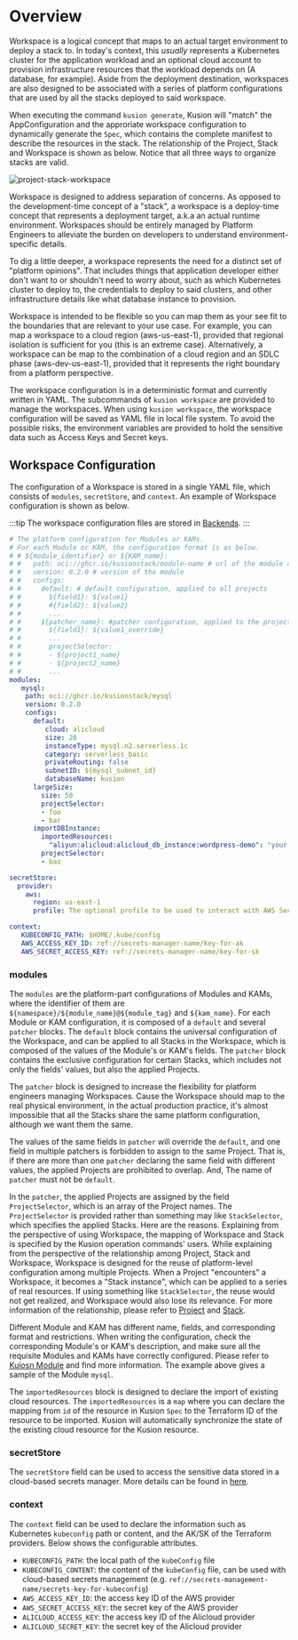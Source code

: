 # Overview

Workspace is a logical concept that maps to an actual target environment to deploy a stack to. In today's context, this _usually_ represents a Kubernetes cluster for the application workload and an optional cloud account to provision infrastructure resources that the workload depends on (A database, for example). Aside from the deployment destination, workspaces are also designed to be associated with a series of platform configurations that are used by all the stacks deployed to said workspace.

When executing the command `kusion generate`, Kusion will "match" the AppConfiguration and the approriate workspace configuration to dynamically generate the `Spec`, which contains the complete manifest to describe the resources in the stack. The relationship of the Project, Stack and Workspace is shown as below. Notice that all three ways to organize stacks are valid.

![project-stack-workspace](/img/docs/concept/project-stack-workspace.png)

Workspace is designed to address separation of concerns. As opposed to the development-time concept of a "stack", a workspace is a deploy-time concept that represents a deployment target, a.k.a an actual runtime environment. Workspaces should be entirely managed by Platform Engineers to alleviate the burden on developers to understand environment-specific details.

To dig a little deeper, a workspace represents the need for a distinct set of "platform opinions". That includes things that application developer either don't want to or shouldn't need to worry about, such as which Kubernetes cluster to deploy to, the credentials to deploy to said clusters, and other infrastructure details like what database instance to provision.

Workspace is intended to be flexible so you can map them as your see fit to the boundaries that are relevant to your use case. For example, you can map a workspace to a cloud region (aws-us-east-1), provided that regional isolation is sufficient for you (this is an extreme case). Alternatively, a workspace can be map to the combination of a cloud region and an SDLC phase (aws-dev-us-east-1), provided that it represents the right boundary from a platform perspective.

The workspace configuration is in a deterministic format and currently written in YAML. The subcommands of `kusion workspace` are provided to manage the workspaces. When using `kusion workspace`, the workspace configuration will be saved as YAML file in local file system. To avoid the possible risks, the environment variables are provided to hold the sensitive data such as Access Keys and Secret keys.

## Workspace Configuration

The configuration of a Workspace is stored in a single YAML file, which consists of `modules`, `secretStore`, and `context`. An example of Workspace configuration is shown as below.

:::tip
The workspace configuration files are stored in [Backends](../7-backend/1-overview.md).
:::

```yaml
# The platform configuration for Modules or KAMs.
# For each Module or KAM, the configuration format is as below. 
# # ${module_identifier} or ${KAM_name}:
# #   path: oci://ghcr.io/kusionstack/module-name # url of the module artifact
# #   version: 0.2.0 # version of the module
# #   configs: 
# #     default: # default configuration, applied to all projects
# #       ${field1}: ${value1}
# #       #{field2}: ${value2}
# #       ...
# #     ${patcher_name}: #patcher configuration, applied to the projects assigned in projectSelector
# #       ${field1}: ${value1_override}
# #       ...
# #       projectSelector:
# #       - ${project1_name}
# #       - ${project2_name}
# #       ...
modules:
   mysql: 
    path: oci://ghcr.io/kusionstack/mysql
    version: 0.2.0
    configs:
      default:
         cloud: alicloud
         size: 20
         instanceType: mysql.n2.serverless.1c
         category: serverless_basic
         privateRouting: false
         subnetID: ${mysql_subnet_id}
         databaseName: kusion
      largeSize:
        size: 50
        projectSelector:
        - foo
        - bar
      importDBInstance: 
        importedResources: 
          "aliyun:alicloud:alicloud_db_instance:wordpress-demo": "your-imported-resource-id"
        projectSelector: 
        - baz

secretStore:
  provider:
    aws:
      region: us-east-1
      profile: The optional profile to be used to interact with AWS Secrets Manager.

context: 
   KUBECONFIG_PATH: $HOME/.kube/config
   AWS_ACCESS_KEY_ID: ref://secrets-manager-name/key-for-ak
   AWS_SECRET_ACCESS_KEY: ref://secrets-manager-name/key-for-sk
```

### modules

The `modules` are the platform-part configurations of Modules and KAMs, where the identifier of them are `${namespace}/${module_name}@${module_tag}` and `${kam_name}`. For each Module or KAM configuration, it is composed of a `default` and several `patcher` blocks. The `default` block contains the universal configuration of the Workspace, and can be applied to all Stacks in the Workspace, which is composed of the values of the Module's or KAM's fields. The `patcher` block contains the exclusive configuration for certain Stacks, which includes not only the fields' values, but also the applied Projects.

The `patcher` block is designed to increase the flexibility for platform engineers managing Workspaces. Cause the Workspace should map to the real physical environment, in the actual production practice, it's almost impossible that all the Stacks share the same platform configuration, although we want them the same. 

The values of the same fields in `patcher` will override the `default`, and one field in multiple patchers is forbidden to assign to the same Project. That is, if there are more than one `patcher` declaring the same field with different values, the applied Projects are prohibited to overlap. And, The name of `patcher` must not be `default`.

In the `patcher`, the applied Projects are assigned by the field `ProjectSelector`, which is an array of the Project names. The `ProjectSelector` is provided rather than something may like `StackSelector`, which specifies the applied Stacks. Here are the reasons. Explaining from the perspective of using Workspace, the mapping of Workspace and Stack is specified by the Kusion operation commands' users. While explaining from the perspective of the relationship among Project, Stack and Workspace, Workspace is designed for the reuse of platform-level configuration among multiple Projects. When a Project "encounters" a Workspace, it becomes a "Stack instance", which can be applied to a series of real resources. If using something like `StackSelector`, the reuse would not get realized, and Workspace would also lose its relevance. For more information of the relationship, please refer to [Project](../1-project/1-overview.md) and [Stack](../2-stack/1-overview.md). 

Different Module and KAM has different name, fields, and corresponding format and restrictions. When writing the configuration, check the corresponding Module's or KAM's description, and make sure all the requisite Modules and KAMs have correctly configured. Please refer to [Kuiosn Module](../3-module/1-overview.md) and find more information. The example above gives a sample of the Module `mysql`.

The `importedResources` block is designed to declare the import of existing cloud resources. The `importedResources` is a `map` where you can declare the mapping from `id` of the resource in Kusion `Spec` to the Terraform ID of the resource to be imported. Kusion will automatically synchronize the state of the existing cloud resource for the Kusion resource. 

### secretStore

The `secretStore` field can be used to access the sensitive data stored in a cloud-based secrets manager. More details can be found in [here](../5-user-guides/1-using-kusion-cli/4-secrets-management/1-using-cloud-secrets.md). 

### context

The `context` field can be used to declare the information such as Kubernetes `kubeconfig` path or content, and the AK/SK of the Terraform providers. Below shows the configurable attributes. 

- `KUBECONFIG_PATH`: the local path of the `kubeConfig` file
- `KUBECONFIG_CONTENT`: the content of the `kubeConfig` file, can be used with cloud-based secrets management (e.g. `ref://secrets-management-name/secrets-key-for-kubeconfig`)
- `AWS_ACCESS_KEY_ID`: the access key ID of the AWS provider
- `AWS_SECRET_ACCESS_KEY`: the secret key of the AWS provider
- `ALICLOUD_ACCESS_KEY`: the access key ID of the Alicloud provider
- `ALICLOUD_SECRET_KEY`: the secret key of the Alicloud provider